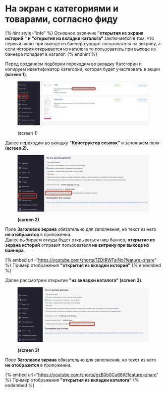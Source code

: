 # На экран с категориями и товарами, согласно фиду

{% hint style="info" %}
Основное различие "**открытия из экрана историй " и** **"открытия из вкладки каталога"** заключается в том, что первый пункт при выходе из баннера уводит пользователя на витрину, а если история открывается из каталога то пользователь при выходе из баннера попадает в каталог.
{% endhint %}

Перед созданием подборки переходим во вкладку Категории и копируем идентификатор категории, которая будет участвовать в акции **(screen 1)**.

<figure><img src="../../../.gitbook/assets/Снимок экрана 2022-11-03 в 10.48.03.png" alt=""><figcaption><p>(screen 1)</p></figcaption></figure>

Далее переходим во вкладку **"Конструктор ссылок"** и заполняем поля **(screen 2).**

<figure><img src="../../../.gitbook/assets/Снимок экрана 2022-11-03 в 10.49.24 (2).png" alt=""><figcaption><p><strong>(screen 2)</strong></p></figcaption></figure>

Поле **Заголовок экрана** обязательно для заполнения, но текст из него **не отобразится** в приложении.\
Далее выбираем откуда будет открываться наш баннер, **открытие из экрана историй** отправит пользователя **на витрину при выходе из баннера**.

{% embed url="https://youtube.com/shorts/1ZDtRWFaiNo?feature=share" %}
Пример отображения **"открытия из вкладки историй"**
{% endembed %}

Далее рассмотрим открытие **"из вкладки каталога" (screen 3).**

<figure><img src="../../../.gitbook/assets/Снимок экрана 2022-11-10 в 14.20.36.png" alt=""><figcaption><p><strong>(screen 3)</strong></p></figcaption></figure>

Поле **Заголовок экрана** обязательно для заполнения, но текст из него **не отобразится** в приложении.

{% embed url="https://youtube.com/shorts/gzB0b0Cu66A?feature=share" %}
Пример отображения **"открытия из вкладки каталога"**
{% endembed %}
